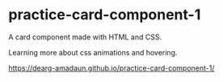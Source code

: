 # practice-card-component-1
A card component made with HTML and CSS.

Learning more about css animations and hovering.

https://dearg-amadaun.github.io/practice-card-component-1/
